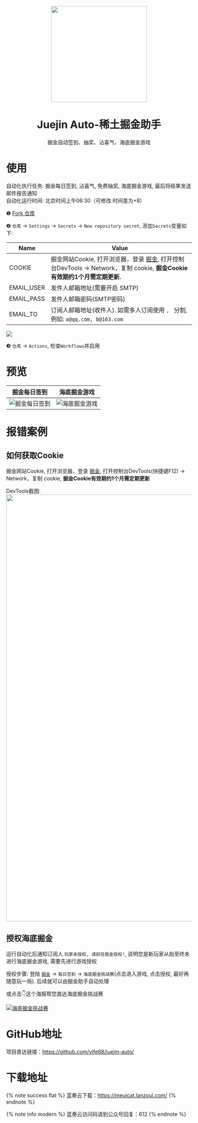 <section align="center">
  <a href="https://github.com/yife68/juejin-auto/" target="_blank">
    <img src="https://cdn.jsdelivr.net/gh/yife68/iCat-Pic@v3.0.0/2022/02.10/2.svg" width="260" />
  </a>
</section>

<h1 align="center">Juejin Auto-稀土掘金助手</h1>

<p align="center">掘金自动签到、抽奖、沾喜气、海底掘金游戏</p>

# 使用
自动化执行任务: 掘金每日签到, 沾喜气, 免费抽奖, 海底掘金游戏, 最后将结果发送邮件报告通知\
自动化运行时间: 北京时间上午06:30（可修改 时间差为+8）

❶  [Fork 仓库](https://github.com/yife68/juejin-auto)

❷  `仓库` → `Settings` → `Secrets` → `New repository secret`, 添加`Secrets`变量如下:

| Name | Value |
|  ------  |  ------  |
| COOKIE |  掘金网站Cookie, 打开浏览器，登录 [掘金](https://juejin.cn/), 打开控制台DevTools → Network，复制 cookie, **掘金Cookie有效期约1个月需定期更新.**  |
|  EMAIL_USER  |  发件人邮箱地址(需要开启 SMTP)  |
|  EMAIL_PASS  |  发件人邮箱密码(SMTP密码)  |
|  EMAIL_TO  |  订阅人邮箱地址(收件人). 如需多人订阅使用 `, ` 分割, 例如: `a@qq.com, b@163.com`  |

![](https://cdn.jsdelivr.net/gh/yife68/iCat-Pic@v3.0.0/2022/02.10/3.png)

❸  `仓库` → `Actions`, 检查`Workflows`并启用

# 预览

| 掘金每日签到 | 海底掘金游戏 |
|:-----------:| :-------------:|
| ![掘金每日签到](https://cdn.jsdelivr.net/gh/yife68/iCat-Pic@v3.0.0/2022/02.10/4.png) | ![海底掘金游戏](https://cdn.jsdelivr.net/gh/yife68/iCat-Pic@v3.0.0/2022/02.10/5.png) |

# 报错案例

## 如何获取Cookie
掘金网站Cookie, 打开浏览器，登录 [掘金](https://juejin.cn/), 打开控制台DevTools(快捷键F12) → Network，复制 cookie, **掘金Cookie有效期约1个月需定期更新**

DevTools截图:
<img width="1156" src="https://cdn.jsdelivr.net/gh/yife68/iCat-Pic@v3.0.0/2022/02.10/6.png">

## 授权海底掘金

运行自动化后通知订阅人 `玩家未授权, 请前往掘金授权!`, 说明您是新玩家从始至终未进行海底掘金游戏, 需要先进行游戏授权

授权步骤: 登陆 [`掘金`](https://juejin.cn/) → `每日签到` → `海底掘金挑战赛`(点击进入游戏, 点击授权, 最好再随意玩一局). 后续就可以由掘金助手自动处理

或点击👇这个海报帮您直达海底掘金挑战赛

[![海底掘金挑战赛](https://cdn.jsdelivr.net/gh/yife68/iCat-Pic@v3.0.0/2022/02.10/7.png)](https://juejin.cn/game/haidijuejin/)

# GitHub地址
项目直达链接：https://github.com/yife68/juejin-auto/

# 下载地址
{% note success flat %}
蓝奏云下载：https://meuicat.lanzoul.com/
{% endnote %}

{% note info modern %}
蓝奏云访问码请到公众号回复：612
{% endnote %}
